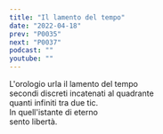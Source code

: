 ```yaml
---
title: "Il lamento del tempo"
date: "2022-04-18"
prev: "P0035"
next: "P0037"
podcast: ""
youtube: ""
---
```


L'orologio urla il lamento del tempo  
secondi discreti incatenati al quadrante  
quanti infiniti tra due tic.  
In quell'istante di eterno  
sento libertà.
